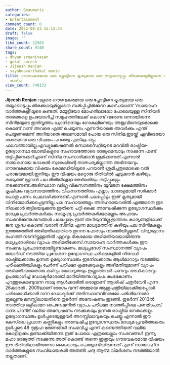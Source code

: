 ```yaml
---
author: Beaumaris
categories:
- Entertainment
comment_count: 0
date: 2022-08-23 15:13:34
draft: false
image: ''
like_count: 22503
share_count: 9140
tags:
- dhyan sreenivasan
- gokul suresh
- Jijeesh Renjan
- sayahnavarthakal movie
title: ഗൗരവകരമായ ഒരു പ്ലോട്ടിനെ കൃത്യമായ ഒരു തയ്യാറെടുപ്പും തിരക്കഥയുമില്ലാതെ നശിപ്പിച്ചിരിക്കുന്ന
  കാഴ്‌ച
view_count: 740133
---
```


**Jijeesh Renjan** വളരെ ഗൗരവകരമായ ഒരു പ്ലോട്ടിനെ കൃത്യമായ ഒരു തയ്യാറെടുപ്പും തിരക്കഥയുമില്ലാതെ നശിപ്പിച്ചിരിക്കുന്ന കാഴ്‌ചയാണ് 'സായാഹ്ന വാർത്തകളി'ലൂടെ കണ്ടത്. മമ്മൂട്ടിയോ മോഹൻലാലോ പോലെയുള്ള സീനിയർ താരങ്ങളെ ഉപയോഗിച്ച് സമൂഹത്തിലേക്ക് കൊണ്ട് വരേണ്ട ഒന്നായിരുന്നു സിനിമയുടെ ഇതിവൃത്തം.ധ്യാനിനെയും ഗോകുലിനെയും അജുവിനെയുമൊക്കെ കൊണ്ട് വന്ന് അവരെ എന്ത് ചെയ്യണം എന്നറിയാതെ അവർക്കും എന്ത് ചെയ്യണമെന്ന് അറിയാതെ അലസമായി പോയ ഒരു സിനിമ.ഇടയ്ക്ക് എവിടെയോ ശക്തമായ ഒരു വിഷയം പറഞ്ഞു എങ്കിലും ഒട്ടും ഫലവത്തായില്ല.എഡ്യുക്കേഷണൽ സൊസൈറ്റിയുടെ മറവിൽ രാഷ്ട്രീയ- ഉദ്യോഗസ്ഥ ലോബികളുടെ സഹായത്തോടെ രാജ്യമെമ്പാടും നടക്കുന്ന ഫണ്ട് തട്ടിപ്പിനെക്കുറിച്ചാണ് സിനിമ സംസാരിക്കാൻ ശ്രമിക്കുന്നത്.എന്നാൽ നായകനായ ഗോകുൽ സുരേഷിന്റെ താത്പര്യമില്ലാത്ത അഭിനയവും ഗൗരവകമായ വിഷയം കോമഡിയിലൂടെ പറയാൻ ശ്രമിച്ചതുമൊക്കെ വൻ പരാജയമായി.ഇനിയും ഈ വിഷയം മറ്റൊരു രീതിയിൽ എടുക്കാൻ കഴിയും. രാജ്യത്ത് മുഴുവൻ പല രീതിയിലുള്ള അഴിമതിയും തട്ടിപ്പുകളും നടക്കുന്നുണ്ട്.അടിസ്ഥാന വർഗ്ഗ വികസനത്തിനും യുവജന ക്ഷേമത്തിനും കൃഷിക്കും വ്യവസായത്തിനും വികസനത്തിനും എല്ലാം ധാരാളമായി സർക്കാർ പൊതു പണം ചെലവഴിക്കുന്നുണ്ട്.എന്നാൽ പലപ്പോഴും ഇത് കൃത്യമായി വിനിയോഗിക്കപ്പെടുന്നില്ല.പല സഹായങ്ങളും അര്ഹരായവരിൽ എത്താതെ ഇട നിലക്കാർ തട്ടിയെടുക്കുന്നു.ഇതിനെ പറ്റി ഒക്കെ അന്വേഷിക്കുന്ന ഉദ്യോഗസ്ഥർക്കും മാധ്യമ പ്രവർത്തകർക്കും സാമൂഹ്യ പ്രവർത്തകർക്കുമെല്ലാം അപായം സംഭവിക്കുന്നു.ജനങ്ങൾ പലപ്പോഴും ഇത് അറിയുന്നില്ല.ഇത്തരം കാര്യങ്ങളിലേക്ക് ജന ശ്രദ്ധ കൊണ്ട് വരാൻ സിനിമ എന്ന മാധ്യമത്തിന് കഴിയും.പല സിനിമകളും ഇത്തരത്തിൽ അഴിമതിക്കെതിരെ തുറന്ന പോരാട്ടം നടത്തിയിട്ടുമുണ്ട്. വിദ്യാഭ്യാസ രംഗത്ത് നടന്നിട്ടുള്ളതിൽ ഏറ്റവും ഭീകരമായ അഴിമതിയായായിരുന്നു മധ്യപ്രദേശിലെ വ്യാപം അഴിമതിക്കേസ്.സായാഹ്ന വാർത്തകൾക്കും ഈ സംഭവം പ്രചോദനമായിട്ടുണ്ടാകണം. മധ്യപ്രദേശ് സംസ്ഥാനത്ത് വ്യാപം ബോർഡ് നടത്തിയ പ്രവേശന-ഉദ്യോഗസ്ഥ പരീക്ഷകളിൽ നിരവധി രാഷ്ട്രീയക്കാരും ഉന്നത ഉദ്യോഗസ്ഥരും ഇടനിലക്കാരും ആൾമാറാട്ടം നടത്തിയ പരീക്ഷാർത്ഥികളും ചേർന്ന് പരീക്ഷാ ക്രമക്കേടുകളും അഴിമതിയുമാണ് വ്യാപം അഴിമതി.യാതൊരു കഴിവും യോഗ്യതയും ഇല്ലാത്തവർ പണവും അധികാരവും ഉപയോഗിച്ച് ഡോക്ടർമാരായി മാറിയിരുന്നു.വ്യാപം കുംഭകോണം പുറത്തുകൊണ്ടുവന്ന നാലു ആൾക്കാരിൽ ഒരാളാണ് ആശിഷ് ചതുർവേദി എന്ന 26കാരൻ . 2009ലാണ് രോഗം വന്ന് അമ്മയെ ആശുപത്രിയിലാക്കിയപ്പോൾ പരിശോധിക്കാൻ വന്ന ഡോക്ടർക്ക് അടിസ്ഥാനവിവരമോ പരിശീലനമോ ഇല്ലെന്നു മനസ്സിലായതിനെ തുടർന്ന് അന്വേഷണം തുടങ്ങി. തുടർന്ന് 2013ൽ നടത്തിയ ഒളികാമറ ഓപറേഷനിൽ വ്യാപം പരീക്ഷാ നടത്തിപ്പിലെ പണമിടപാട് വന്നു.പിന്നീട് വലിയ അന്വേഷണം നടക്കുകയും ഉന്നത രാഷ്ട്രീയ നേതാക്കളും ഉദ്യോഗസ്ഥരും ഉൾപ്പടെയുള്ളവർ അറസ്റ്റിലാവുകയും ചെയ്തു.എന്നാൽ ഈ കേസിലെ പ്രധാന കണ്ണികളും അന്വേഷിച്ച ഉദ്യോഗസ്ഥരും മാധ്യമ പ്രവർത്തകരും ഉൾപ്പടെ 48 ദുരൂഹ മരണങ്ങൾ സംഭവിച്ചു എന്ന് കണ്ടെത്തിയത് വലിയ കോളിളക്കം ഉണ്ടാക്കിയിരുന്നു.ഇത് പോലെ എത്രയെല്ലാം സംഭവങ്ങൾ ഇന്ത്യ മഹാ രാജ്യത്ത് നടക്കുന്നു.അത് കൊണ്ട് തന്നെ ഇത്രയും ഗൗരവകരമായ വിഷയം ഈ രീതിയിലായിരുന്നോ കൈകാര്യം ചെയ്യേണ്ടിയിരുന്നത് എന്ന് സായാഹ്‌ന വാർത്തകളുടെ സംവിധായകൻ അരുൺ ചന്ദു ആത്മ വിമർശനം നടത്തിയാൽ നല്ലതാണ്.